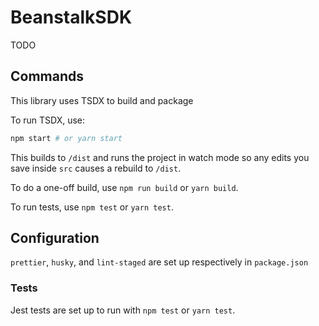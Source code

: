 # BeanstalkSDK
TODO

## Commands
This library uses TSDX to build and package

To run TSDX, use:

```bash
npm start # or yarn start
```

This builds to `/dist` and runs the project in watch mode so any edits you save inside `src` causes a rebuild to `/dist`.

To do a one-off build, use `npm run build` or `yarn build`.

To run tests, use `npm test` or `yarn test`.

## Configuration

`prettier`, `husky`, and `lint-staged` are set up respectively in `package.json`

### Tests

Jest tests are set up to run with `npm test` or `yarn test`.

